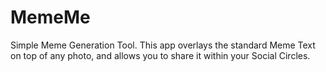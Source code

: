 # MemeMe

Simple Meme Generation Tool. This app overlays the standard Meme Text on top of any photo, and allows you to share it within your Social Circles. 